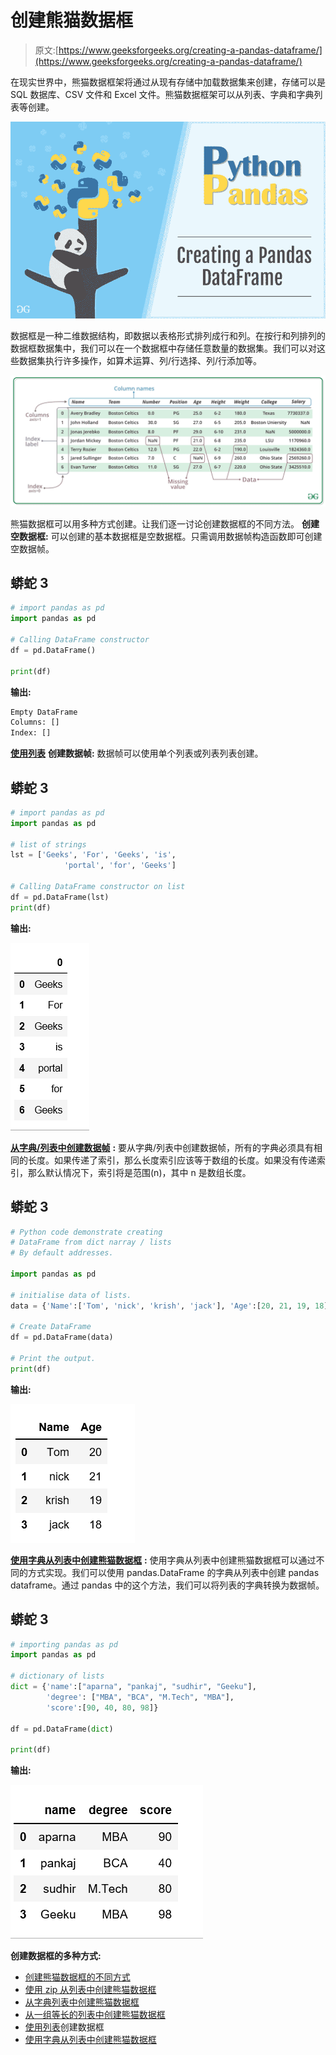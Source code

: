 # 创建熊猫数据框

> 原文:[https://www.geeksforgeeks.org/creating-a-pandas-dataframe/](https://www.geeksforgeeks.org/creating-a-pandas-dataframe/)

在现实世界中，熊猫数据框架将通过从现有存储中加载数据集来创建，存储可以是 SQL 数据库、CSV 文件和 Excel 文件。熊猫数据框架可以从列表、字典和字典列表等创建。

![](img/71676898f30e685a4dae940ff031b361.png)

数据框是一种二维数据结构，即数据以表格形式排列成行和列。在按行和列排列的数据框数据集中，我们可以在一个数据框中存储任意数量的数据集。我们可以对这些数据集执行许多操作，如算术运算、列/行选择、列/行添加等。

![](img/c7b87a951c98b0751f749d4a430ae702.png)

熊猫数据框可以用多种方式创建。让我们逐一讨论创建数据框的不同方法。
**创建空数据框:**
可以创建的基本数据框是空数据框。只需调用数据帧构造函数即可创建空数据帧。

## 蟒蛇 3

```py
# import pandas as pd
import pandas as pd

# Calling DataFrame constructor
df = pd.DataFrame()

print(df)
```

**输出:**

```py
Empty DataFrame
Columns: []
Index: []
```

[**使用列表**](https://www.geeksforgeeks.org/create-a-pandas-dataframe-from-lists/) **创建数据帧:**
数据帧可以使用单个列表或列表列表创建。

## 蟒蛇 3

```py
# import pandas as pd
import pandas as pd

# list of strings
lst = ['Geeks', 'For', 'Geeks', 'is',
            'portal', 'for', 'Geeks']

# Calling DataFrame constructor on list
df = pd.DataFrame(lst)
print(df)
```

**输出:**

![](img/ad61b1d33ff1b1958c0874c7dfc3461d.png)

[**从字典/列表中创建数据帧**](https://www.geeksforgeeks.org/python-create-a-pandas-dataframe-from-a-dict-of-equal-length-lists/) **:**
要从字典/列表中创建数据帧，所有的字典必须具有相同的长度。如果传递了索引，那么长度索引应该等于数组的长度。如果没有传递索引，那么默认情况下，索引将是范围(n)，其中 n 是数组长度。

## 蟒蛇 3

```py
# Python code demonstrate creating
# DataFrame from dict narray / lists
# By default addresses.

import pandas as pd

# initialise data of lists.
data = {'Name':['Tom', 'nick', 'krish', 'jack'], 'Age':[20, 21, 19, 18]}

# Create DataFrame
df = pd.DataFrame(data)

# Print the output.
print(df)
```

**输出:**

![](img/92fdf17343ca0edc1132f0e78fa581a7.png)

[**使用字典从列表中创建熊猫数据框**](https://www.geeksforgeeks.org/create-pandas-dataframe-from-lists-using-dictionary/) **:**
使用字典从列表中创建熊猫数据框可以通过不同的方式实现。我们可以使用 pandas.DataFrame 的字典从列表中创建 pandas dataframe。通过 pandas 中的这个方法，我们可以将列表的字典转换为数据帧。

## 蟒蛇 3

```py
# importing pandas as pd
import pandas as pd

# dictionary of lists
dict = {'name':["aparna", "pankaj", "sudhir", "Geeku"],
        'degree': ["MBA", "BCA", "M.Tech", "MBA"],
        'score':[90, 40, 80, 98]}

df = pd.DataFrame(dict)

print(df)
```

**输出:**

![](img/2f2e3bba7b7702ba1b448fd853add3b5.png)

**创建数据框的多种方式:**

*   [创建熊猫数据框的不同方式](https://www.geeksforgeeks.org/different-ways-to-create-pandas-dataframe/)
*   [使用 zip 从列表中创建熊猫数据框](https://www.geeksforgeeks.org/create-pandas-dataframe-from-lists-using-zip/)
*   [从字典列表中创建熊猫数据框](https://www.geeksforgeeks.org/create-a-pandas-dataframe-from-list-of-dicts/)
*   [从一组等长的列表中创建熊猫数据框](https://www.geeksforgeeks.org/python-create-a-pandas-dataframe-from-a-dict-of-equal-length-lists/)
*   [使用列表](https://www.geeksforgeeks.org/create-a-pandas-dataframe-from-lists/)创建数据框
*   [使用字典从列表中创建熊猫数据框](https://www.geeksforgeeks.org/create-pandas-dataframe-from-lists-using-dictionary/)